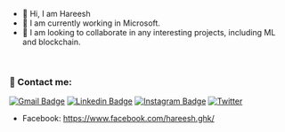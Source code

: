 - :wave: Hi, I am Hareesh
- :office: I am currently working in Microsoft.
- 👬 I am looking to collaborate in any interesting projects, including ML and blockchain.

<br/>

### 🔗 Contact me:
[![Gmail Badge](https://img.shields.io/badge/-Hareesh-D14836?logo=Gmail&logoColor=white&link=mailto:gajulapallihareesh@gmail.com)](mailto:gajulapallihareesh@gmail.com)
[![Linkedin Badge](https://img.shields.io/badge/-Hareesh-blue?logo=Linkedin&logoColor=white&link=)](https://www.linkedin.com/in/hareeshghk/)
[![Instagram Badge](https://img.shields.io/badge/-Hareesh-ac28a3?logo=instagram&logoColor=white&link=https://instagram.com/harry.ghk/)](https://www.instagram.com/harry.ghk/?hl=en)
[![Twitter](https://img.shields.io/badge/Hareesh-%231DA1F2.svg?logo=Twitter&logoColor=white)](https://twitter.com/harry_hareesh)

  -   Facebook: https://www.facebook.com/hareesh.ghk/
  
<!---
hareeshghk/hareeshghk is a ✨ special ✨ repository because its `README.md` (this file) appears on your GitHub profile.
You can click the Preview link to take a look at your changes.
--->
